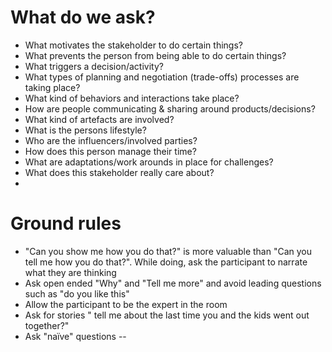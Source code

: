 
# What do we ask?

- What motivates the stakeholder to do certain things?
- What prevents the person from being able to do certain things?
- What triggers a decision/activity?
- What types of planning and negotiation (trade-offs) processes are taking place?
- What kind of behaviors and interactions take place?
- How are people communicating & sharing around products/decisions?
- What kind of artefacts are involved?
- What is the persons lifestyle?
- Who are the influencers/involved parties?
- How does this person manage their time?
- What are adaptations/work arounds in place for challenges?
- What does this stakeholder really care about?
- 

# Ground rules
- "Can you show me how you do that?" is more valuable than "Can you tell me how you do that?". While doing, ask the participant to narrate what they are thinking
- Ask open ended "Why" and "Tell me more" and avoid leading questions such as "do you like this"
- Allow the participant to be the expert in the room
- Ask for stories " tell me about the last time you and the kids went out together?"
- Ask "naïve" questions
--
